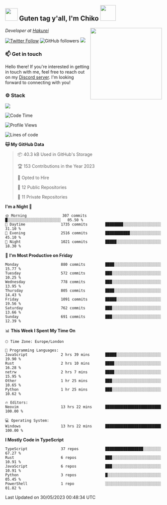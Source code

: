 <h2><img src="https://cdn.discordapp.com/emojis/1100181376730402906.gif?quality=lossless" width="40"> Guten tag y'all, I'm Chiko <img src="https://a.ppy.sh/15907233" width="50"></h2>
<a href="https://twitter.com/Zzul0714/status/1654451338179395585?s=20"><img align='right' src="https://cdn.discordapp.com/attachments/1109162815866023976/1109163700583153705/FvXKt8paEAAR6Ak1.png" width="230"></a>
<p><em>Developer at <a href="https://github.com/hakureiapp">Hakurei</a></em></p>

[![Twitter Follow](https://img.shields.io/twitter/follow/chikoxq?label=Follow)](https://twitter.com/intent/follow?screen_name=chikoxq)
![GitHub followers](https://img.shields.io/github/followers/chikof?label=Follow&style=social)
![](https://komarev.com/ghpvc/?username=chikof&color=blue)

### 📫 Get in touch
Hello there! If you're interested in getting in touch with me, feel free to reach out on my [Discord server](https://discord.gg/sejc7TnX6N). I'm looking forward to connecting with you!

### ⚙️ Stack
![](https://skillicons.dev/icons?i=git,kubernetes,docker,js,ts,cloudflare,css,deno,express,graphql,html,mongodb,nestjs,py,react,apollo,bash,java,lua,nextjs,netlify,nodejs,ps,powershell,rust,neovim,tauri,sentry,postgres,tailwind,prisma,actix)

<!--START_SECTION:waka-->
![Code Time](http://img.shields.io/badge/Code%20Time-1%2C390%20hrs%2014%20mins-blue)

![Profile Views](http://img.shields.io/badge/Profile%20Views-56-blue)

![Lines of code](https://img.shields.io/badge/From%20Hello%20World%20I%27ve%20Written-3.6%20million%20lines%20of%20code-blue)

**🐱 My GitHub Data** 

> 📦 40.3 kB Used in GitHub's Storage 
 > 
> 🏆 153 Contributions in the Year 2023
 > 
> 💼 Opted to Hire
 > 
> 📜 12 Public Repositories 
 > 
> 🔑 11 Private Repositories 
 > 
**I'm a Night 🦉** 

```text
🌞 Morning                307 commits         █░░░░░░░░░░░░░░░░░░░░░░░░   05.50 % 
🌆 Daytime                1735 commits        ████████░░░░░░░░░░░░░░░░░   31.10 % 
🌃 Evening                2516 commits        ███████████░░░░░░░░░░░░░░   45.10 % 
🌙 Night                  1021 commits        █████░░░░░░░░░░░░░░░░░░░░   18.30 % 
```
📅 **I'm Most Productive on Friday** 

```text
Monday                   880 commits         ████░░░░░░░░░░░░░░░░░░░░░   15.77 % 
Tuesday                  572 commits         ███░░░░░░░░░░░░░░░░░░░░░░   10.25 % 
Wednesday                778 commits         ███░░░░░░░░░░░░░░░░░░░░░░   13.95 % 
Thursday                 805 commits         ████░░░░░░░░░░░░░░░░░░░░░   14.43 % 
Friday                   1091 commits        █████░░░░░░░░░░░░░░░░░░░░   19.56 % 
Saturday                 762 commits         ███░░░░░░░░░░░░░░░░░░░░░░   13.66 % 
Sunday                   691 commits         ███░░░░░░░░░░░░░░░░░░░░░░   12.39 % 
```


📊 **This Week I Spent My Time On** 

```text
🕑︎ Time Zone: Europe/London

💬 Programming Languages: 
JavaScript               2 hrs 39 mins       █████░░░░░░░░░░░░░░░░░░░░   19.90 % 
Rust                     2 hrs 10 mins       ████░░░░░░░░░░░░░░░░░░░░░   16.28 % 
netrw                    2 hrs 7 mins        ████░░░░░░░░░░░░░░░░░░░░░   15.95 % 
Other                    1 hr 25 mins        ███░░░░░░░░░░░░░░░░░░░░░░   10.65 % 
Python                   1 hr 25 mins        ███░░░░░░░░░░░░░░░░░░░░░░   10.62 % 

🔥 Editors: 
Neovim                   13 hrs 22 mins      █████████████████████████   100.00 % 

💻 Operating System: 
Windows                  13 hrs 22 mins      █████████████████████████   100.00 % 
```

**I Mostly Code in TypeScript** 

```text
TypeScript               37 repos            █████████████████░░░░░░░░   67.27 % 
Rust                     6 repos             ███░░░░░░░░░░░░░░░░░░░░░░   10.91 % 
JavaScript               6 repos             ███░░░░░░░░░░░░░░░░░░░░░░   10.91 % 
Python                   3 repos             █░░░░░░░░░░░░░░░░░░░░░░░░   05.45 % 
PowerShell               1 repo              ░░░░░░░░░░░░░░░░░░░░░░░░░   01.82 % 
```




 Last Updated on 30/05/2023 00:48:34 UTC
<!--END_SECTION:waka-->


<!--
<p align="center">
     <a href="https://discord.gg/HhybNhchcC"><img src="https://invidget.switchblade.xyz/sejc7TnX6N" align="center" ><a>
</p> 
-->
